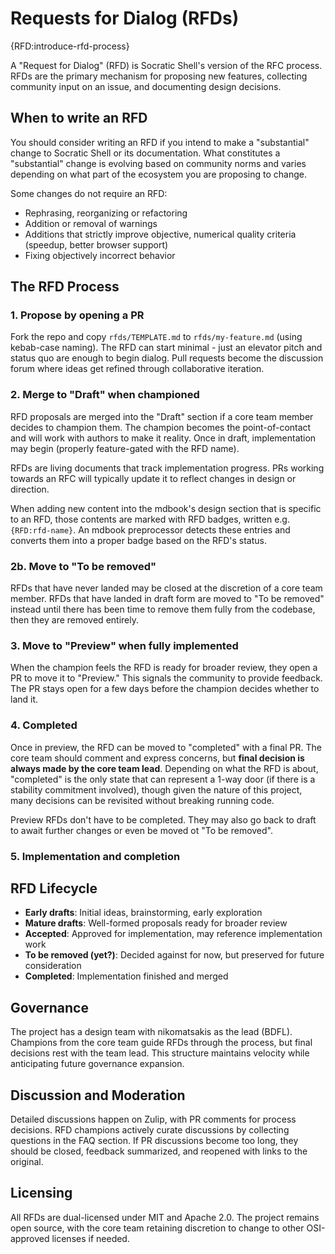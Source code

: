 # Requests for Dialog (RFDs)

{RFD:introduce-rfd-process}

A "Request for Dialog" (RFD) is Socratic Shell's version of the RFC process. RFDs are the primary mechanism for proposing new features, collecting community input on an issue, and documenting design decisions.

## When to write an RFD

You should consider writing an RFD if you intend to make a "substantial" change to Socratic Shell or its documentation. What constitutes a "substantial" change is evolving based on community norms and varies depending on what part of the ecosystem you are proposing to change.

Some changes do not require an RFD:
- Rephrasing, reorganizing or refactoring
- Addition or removal of warnings
- Additions that strictly improve objective, numerical quality criteria (speedup, better browser support)
- Fixing objectively incorrect behavior

## The RFD Process

### 1. Propose by opening a PR

Fork the repo and copy `rfds/TEMPLATE.md` to `rfds/my-feature.md` (using kebab-case naming). The RFD can start minimal - just an elevator pitch and status quo are enough to begin dialog. Pull requests become the discussion forum where ideas get refined through collaborative iteration.

### 2. Merge to "Draft" when championed

RFD proposals are merged into the "Draft" section if a core team member decides to champion them. The champion becomes the point-of-contact and will work with authors to make it reality. Once in draft, implementation may begin (properly feature-gated with the RFD name).

RFDs are living documents that track implementation progress. PRs working towards an RFC will typically update it to reflect changes in design or direction.

When adding new content into the mdbook's design section that is specific to an RFD, those contents are marked with RFD badges, written e.g. `{RFD:rfd-name}`. An mdbook preprocessor detects these entries and converts them into a proper badge based on the RFD's status.

### 2b. Move to "To be removed"

RFDs that have never landed may be closed at the discretion of a core team member. RFDs that have landed in draft form are moved to "To be removed" instead until there has been time to remove them fully from the codebase, then they are removed entirely.

### 3. Move to "Preview" when fully implemented

When the champion feels the RFD is ready for broader review, they open a PR to move it to "Preview." This signals the community to provide feedback. The PR stays open for a few days before the champion decides whether to land it.

### 4. Completed

Once in preview, the RFD can be moved to "completed" with a final PR. The core team should comment and express concerns, but **final decision is always made by the core team lead**. Depending on what the RFD is about, "completed" is the only state that can represent a 1-way door (if there is a stability commitment involved), though given the nature of this project, many decisions can be revisited without breaking running code.

Preview RFDs don't have to be completed. They may also go back to draft to await further changes or even be moved ot "To be removed".

### 5. Implementation and completion

## RFD Lifecycle

- **Early drafts**: Initial ideas, brainstorming, early exploration
- **Mature drafts**: Well-formed proposals ready for broader review  
- **Accepted**: Approved for implementation, may reference implementation work
- **To be removed (yet?)**: Decided against for now, but preserved for future consideration
- **Completed**: Implementation finished and merged

## Governance

The project has a design team with nikomatsakis as the lead (BDFL). Champions from the core team guide RFDs through the process, but final decisions rest with the team lead. This structure maintains velocity while anticipating future governance expansion.

## Discussion and Moderation

Detailed discussions happen on Zulip, with PR comments for process decisions. RFD champions actively curate discussions by collecting questions in the FAQ section. If PR discussions become too long, they should be closed, feedback summarized, and reopened with links to the original.

## Licensing

All RFDs are dual-licensed under MIT and Apache 2.0. The project remains open source, with the core team retaining discretion to change to other OSI-approved licenses if needed.
